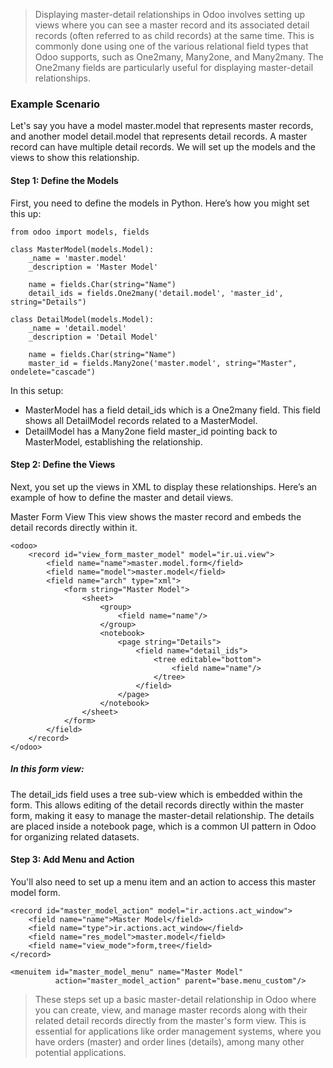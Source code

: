 > Displaying master-detail relationships in Odoo involves setting up views where you can see a master record and its associated detail records (often referred to as child records) at the same time. This is commonly done using one of the various relational field types that Odoo supports, such as One2many, Many2one, and Many2many. The One2many fields are particularly useful for displaying master-detail relationships.

### Example Scenario
Let's say you have a model master.model that represents master records, and another model detail.model that represents detail records. A master record can have multiple detail records. We will set up the models and the views to show this relationship.

#### Step 1: Define the Models
First, you need to define the models in Python. Here’s how you might set this up:

```
from odoo import models, fields

class MasterModel(models.Model):
    _name = 'master.model'
    _description = 'Master Model'

    name = fields.Char(string="Name")
    detail_ids = fields.One2many('detail.model', 'master_id', string="Details")

class DetailModel(models.Model):
    _name = 'detail.model'
    _description = 'Detail Model'

    name = fields.Char(string="Name")
    master_id = fields.Many2one('master.model', string="Master", ondelete="cascade")
```
In this setup:

- MasterModel has a field detail_ids which is a One2many field. This field shows all DetailModel records related to a MasterModel.
- DetailModel has a Many2one field master_id pointing back to MasterModel, establishing the relationship.
#### Step 2: Define the Views
Next, you set up the views in XML to display these relationships. Here’s an example of how to define the master and detail views.

Master Form View
This view shows the master record and embeds the detail records directly within it.

```
<odoo>
    <record id="view_form_master_model" model="ir.ui.view">
        <field name="name">master.model.form</field>
        <field name="model">master.model</field>
        <field name="arch" type="xml">
            <form string="Master Model">
                <sheet>
                    <group>
                        <field name="name"/>
                    </group>
                    <notebook>
                        <page string="Details">
                            <field name="detail_ids">
                                <tree editable="bottom">
                                    <field name="name"/>
                                </tree>
                            </field>
                        </page>
                    </notebook>
                </sheet>
            </form>
        </field>
    </record>
</odoo>
```
##### In this form view:

The detail_ids field uses a tree sub-view which is embedded within the form. This allows editing of the detail records directly within the master form, making it easy to manage the master-detail relationship.
The details are placed inside a notebook page, which is a common UI pattern in Odoo for organizing related datasets.
#### Step 3: Add Menu and Action
You'll also need to set up a menu item and an action to access this master model form.

```
<record id="master_model_action" model="ir.actions.act_window">
    <field name="name">Master Model</field>
    <field name="type">ir.actions.act_window</field>
    <field name="res_model">master.model</field>
    <field name="view_mode">form,tree</field>
</record>

<menuitem id="master_model_menu" name="Master Model"
          action="master_model_action" parent="base.menu_custom"/>
```
> These steps set up a basic master-detail relationship in Odoo where you can create, view, and manage master records along with their related detail records directly from the master's form view. This is essential for applications like order management systems, where you have orders (master) and order lines (details), among many other potential applications.
